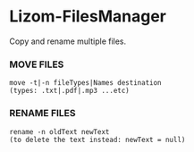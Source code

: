 # Lizom-FilesManager
Copy and rename multiple files.

### MOVE FILES
    move -t|-n fileTypes|Names destination
    (types: .txt|.pdf|.mp3 ...etc)
### RENAME FILES
    rename -n oldText newText
    (to delete the text instead: newText = null)
